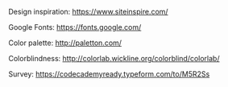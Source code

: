 Design inspiration:
https://www.siteinspire.com/

Google Fonts:
https://fonts.google.com/

Color palette:
http://paletton.com/

Colorblindness:
http://colorlab.wickline.org/colorblind/colorlab/

Survey:
https://codecademyready.typeform.com/to/M5R2Ss
